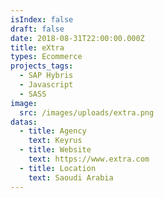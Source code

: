 ```yaml
---
isIndex: false
draft: false
date: 2018-08-31T22:00:00.000Z
title: eXtra
types: Ecommerce
projects_tags:
  - SAP Hybris
  - Javascript
  - SASS
image:
  src: /images/uploads/extra.png
datas:
  - title: Agency
    text: Keyrus
  - title: Website
    text: https://www.extra.com
  - title: Location
    text: Saoudi Arabia
---
```

